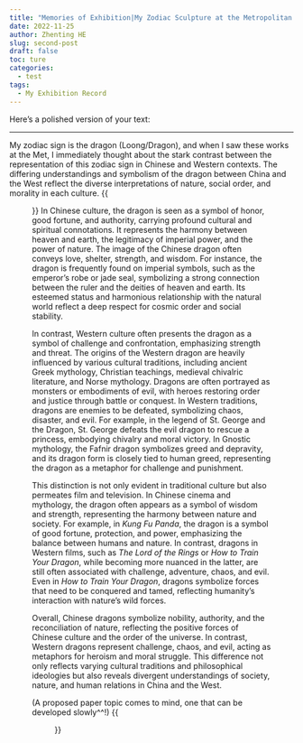 ```yaml
---
title: "Memories of Exhibition|My Zodiac Sculpture at the Metropolitan Museum of Art"
date: 2022-11-25
author: Zhenting HE
slug: second-post
draft: false
toc: ture
categories:
  - test
tags:
  - My Exhibition Record
---
```


Here’s a polished version of your text:

---

My zodiac sign is the dragon (Loong/Dragon), and when I saw these works at the Met, I immediately thought about the stark contrast between the representation of this zodiac sign in Chinese and Western contexts. The differing understandings and symbolism of the dragon between China and the West reflect the diverse interpretations of nature, social order, and morality in each culture. 
{{<figure src="/images/MMA/1.jpg" title="Carvings of Dragon" width="720">}}
In Chinese culture, the dragon is seen as a symbol of honor, good fortune, and authority, carrying profound cultural and spiritual connotations. It represents the harmony between heaven and earth, the legitimacy of imperial power, and the power of nature. The image of the Chinese dragon often conveys love, shelter, strength, and wisdom. For instance, the dragon is frequently found on imperial symbols, such as the emperor’s robe or jade seal, symbolizing a strong connection between the ruler and the deities of heaven and earth. Its esteemed status and harmonious relationship with the natural world reflect a deep respect for cosmic order and social stability.

In contrast, Western culture often presents the dragon as a symbol of challenge and confrontation, emphasizing strength and threat. The origins of the Western dragon are heavily influenced by various cultural traditions, including ancient Greek mythology, Christian teachings, medieval chivalric literature, and Norse mythology. Dragons are often portrayed as monsters or embodiments of evil, with heroes restoring order and justice through battle or conquest. In Western traditions, dragons are enemies to be defeated, symbolizing chaos, disaster, and evil. For example, in the legend of St. George and the Dragon, St. George defeats the evil dragon to rescue a princess, embodying chivalry and moral victory. In Gnostic mythology, the Fafnir dragon symbolizes greed and depravity, and its dragon form is closely tied to human greed, representing the dragon as a metaphor for challenge and punishment.

This distinction is not only evident in traditional culture but also permeates film and television. In Chinese cinema and mythology, the dragon often appears as a symbol of wisdom and strength, representing the harmony between nature and society. For example, in *Kung Fu Panda*, the dragon is a symbol of good fortune, protection, and power, emphasizing the balance between humans and nature. In contrast, dragons in Western films, such as *The Lord of the Rings* or *How to Train Your Dragon*, while becoming more nuanced in the latter, are still often associated with challenge, adventure, chaos, and evil. Even in *How to Train Your Dragon*, dragons symbolize forces that need to be conquered and tamed, reflecting humanity’s interaction with nature’s wild forces.

Overall, Chinese dragons symbolize nobility, authority, and the reconciliation of nature, reflecting the positive forces of Chinese culture and the order of the universe. In contrast, Western dragons represent challenge, chaos, and evil, acting as metaphors for heroism and moral struggle. This difference not only reflects varying cultural traditions and philosophical ideologies but also reveals divergent understandings of society, nature, and human relations in China and the West.

(A proposed paper topic comes to mind, one that can be developed slowly^^!)
{{<figure src="/images/MMA/2.jpg" title="Carvings of the Chinese Zodiac" width="720">}}